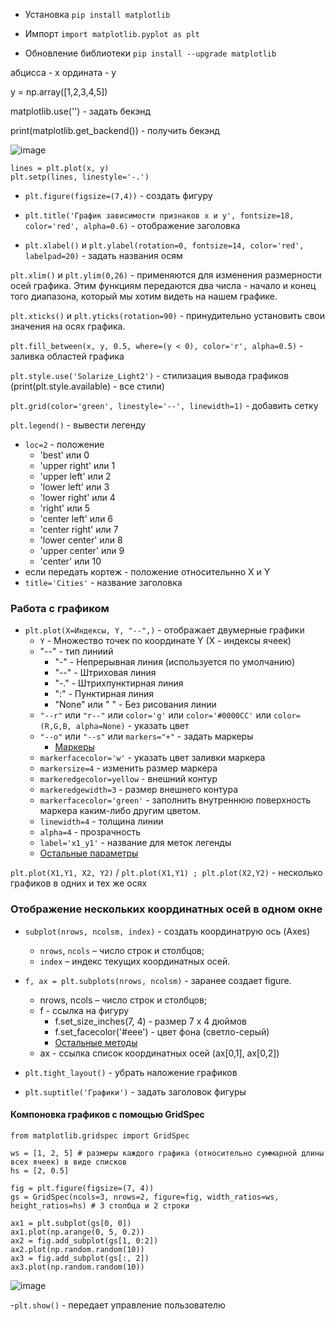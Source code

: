 - Установка `pip install matplotlib`

- Импорт `import matplotlib.pyplot as plt`

- Обновление библиотеки `pip install --upgrade matplotlib`

абцисса - х
ордината - y

y = np.array([1,2,3,4,5])


matplotlib.use('') - задать бекэнд

print(matplotlib.get_backend()) - получить бекэнд

![image](https://github.com/user-attachments/assets/5bdd2979-3b4b-4cfd-8b8b-0532b0921017)

```
lines = plt.plot(x, y)
plt.setp(lines, linestyle='-.')
```

- `plt.figure(figsize=(7,4))` - создать фигуру

- `plt.title('График зависимости признаков х и у', fontsize=18, color='red', alpha=0.6)` - отображение заголовка

- `plt.xlabel()` и `plt.ylabel(rotation=0, fontsize=14, color='red', labelpad=20)` - задать названия осям

`plt.xlim()` и `plt.ylim(0,26)` - применяются для изменения размерности осей графика. Этим функциям передаются два числа - начало и конец того диапазона, который мы хотим видеть на нашем графике.

`plt.xticks()` и `plt.yticks(rotation=90)` - принудительно установить свои значения на осях графика.

`plt.fill_between(x, y, 0.5, where=(y < 0), color='r', alpha=0.5)` - заливка областей графика 

`plt.style.use('Solarize_Light2')` - стилизация вывода графиков (print(plt.style.available) - все стили)

`plt.grid(color='green', linestyle='--', linewidth=1)` - добавить сетку

`plt.legend()` - вывести легенду
  - `loc=2` - положение
    - 'best' или 0
    - 'upper right'  или 1
    - 'upper left'  или 2
    - 'lower left' или 3
    - 'lower right' или 4
    - 'right' или 5
    - 'center left' или 6
    - 'center right' или 7
    - 'lower center' или 8
    - 'upper center' или 9
    - 'center' или 10
  - если передать кортеж - положение относительнно X и Y
  - `title='Cities'` - название заголовка


### Работа с графиком

- `plt.plot(X=Индексы, Y, "--",)` - отображает двумерные графики
  - `Y` - Множество точек по координате Y (X - индексы ячеек)
  - "--" - тип линиий
    - "-" - Непрерывная линия (используется по умолчанию)
    - "--" - Штриховая линия
    - "-." - Штрихпунктирная линия
    - ":" - Пунктирная линия
    - "None" или " " - Без рисования линии
  - `"--r"` или `"r--"` или `color='g'` или `color='#0000CC'` или `color=(R,G,B, alpha=None)` - указать цвет
  - `"--o"` или `"--s"` или `markers="+"` - задать маркеры 
    - [Маркеры](https://matplotlib.org/stable/api/markers_api.html)
  - `markerfacecolor='w'` - указать цвет заливки маркера
  - `markersize=4` - изменить размер маркера
  - `markeredgecolor=yellow` - внешний контур
  - `markeredgewidth=3` - размер внешнего контура
  - `markerfacecolor='green'` - заполнить внутреннюю поверхность маркера каким-либо другим цветом.
  - `linewidth=4` - толщина линии
  - `alpha=4` - прозрачность
  - `label='x1_y1'` - название для меток легенды
  - [Остальные параметры](https://matplotlib.org/stable/api/_as_gen/matplotlib.pyplot.plot.html)
     
`plt.plot(X1,Y1, X2, Y2)` / `plt.plot(X1,Y1) ; plt.plot(X2,Y2)` - несколько графиков в одних и тех же осях



### Отображение нескольких координатных осей в одном окне

- `subplot(nrows, ncolsm, index)` - создать координатрую ось (Axes)
  - `nrows`, `ncols` – число строк и столбцов;
  - `index` – индекс текущих координатных осей.

- `f, ax = plt.subplots(nrows, ncolsm)` - заранее создает figure. 
  - nrows, ncols – число строк и столбцов;
  - f - ссылка на фигуру
    - f.set_size_inches(7, 4) - размер 7 x 4 дюймов
    - f.set_facecolor('#eee') - цвет фона (светло-серый)
    - [Остальные методы](https://matplotlib.org/stable/api/figure_api.html)
  - ax - ссылка список координатных осей (ax[0,1], ax[0,2])

- `plt.tight_layout()` - убрать наложение графиков

- `plt.suptitle('Графики')` - задать заголовок фигуры

#### Компоновка графиков с помощью GridSpec

```
from matplotlib.gridspec import GridSpec

ws = [1, 2, 5] # размеры каждого графика (относительно суммарной длины всех ячеек) в виде списков
hs = [2, 0.5]

fig = plt.figure(figsize=(7, 4))
gs = GridSpec(ncols=3, nrows=2, figure=fig, width_ratios=ws, height_ratios=hs) # 3 столбца и 2 строки

ax1 = plt.subplot(gs[0, 0])
ax1.plot(np.arange(0, 5, 0.2))
ax2 = fig.add_subplot(gs[1, 0:2])
ax2.plot(np.random.random(10))
ax3 = fig.add_subplot(gs[:, 2])
ax3.plot(np.random.random(10))
```
![image](https://github.com/user-attachments/assets/ebad4edc-aa94-4a37-bd0a-ed70787b3daf)


-`plt.show()` - передает управление пользователю

